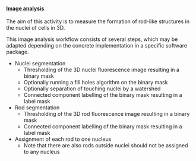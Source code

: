 <h4 id="image_analysis"><a href="#image_analysis">Image analysis</a></h4>

The aim of this activity is to measure the formation of rod-like structures in the nuclei of cells in 3D. 

This image analysis workflow consists of several steps, which may be adapted depending on the concrete implementation in a specific software package.

- Nuclei segmentation
  - Thresholding of the 3D nuclei fluorescence image resulting in a binary mask
  - Optionally running a fill holes algorithm on the binary mask
  - Optionally separation of touching nuclei by a watershed
  - Connected component labelling of the binary mask resulting in a label mask
- Rod segmentation
  - Thresholding of the 3D rod fluorescence image resulting in a binary mask
  - Connected component labelling of the binary mask resulting in a label mask
- Assignment of each rod to one nucleus
  - Note that there are also rods outside nuclei should not be assigned to any nucleus
  
